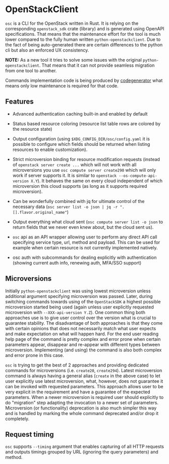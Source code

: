 # OpenStackClient

`osc` is a CLI for the OpenStack written in Rust. It is relying on the
corresponding `openstack_sdk` crate (library) and is generated using OpenAPI
specifications. That means that the maintenance effort for the tool is much
lower compared to the fully human written `python-openstackclient`. Due to the
fact of being auto-generated there are certain differences to the python cli
but also an enforced UX consistency.

**NOTE:** As a new tool it tries to solve some issues with the original
`python-openstackclient`. That means that it can not provide seamless migration
from one tool to another.

Commands implementation code is being produced by
[codegenerator](https://opendev.org/openstack/codegenerator) what means only
low maintenance is required for that code.

## Features

- Advanced authentication caching built-in and enabled by default

- Status based resource coloring (resource list table rows are colored by the
  resource state)

- Output configuration (using `$XDG_CONFIG_DIR/osc/config.yaml` it is possible
  to configure which fields should be returned when listing resources to enable
  customization).

- Strict microversion binding for resource modification requests (instead of
  `openstack server create ...` which will not work with all microversions you
  use `osc compute server create290` which will only work if server supports it.
  It is similar to `openstack --os-compute-api-version X.Y`). It behaves the same
  on every cloud independent of which microversion this cloud supports (as long
  as it supports required microversion).

- Can be wonderfully combined with jq for ultimate control of the necessary
  data (`osc server list -o json | jq -r ".[].flavor.original_name"`)

- Output everything what cloud sent (`osc compute server list -o json` to
  return fields that we never even knew about, but the cloud sent us).

- `osc` api as an API wrapper allowing user to perform any direct API call
specifying service type, url, method and payload. This can be used for example
when certain resource is not currently implemented natively.

- osc auth with subcommands for dealing explicitly with authentication (showing current auth info, renewing auth, MFA/SSO support)

## Microversions

Initially `python-openstackclient` was using lowest microversion unless
additional argument specifying microversion was passed. Later, during switching
commands towards using of the `OpenStackSDK` a highest possible microversion
started being used (again unless user explicitly requested microversion with
`--XXX-api-version Y.Z`). One common thing both approaches use is to give user
control over the version what is crucial to guarantee stability. The
disadvantage of both approaches is that they come with certain opinions that
does not necessarily match what user expects and make expectation on what will
happen hard. For the end user reading help page of the command is pretty
complex and error prone when certain parameters appear, disappear and re-appear
with different types between microversion. Implementing (and using) the command
is also both complex and error prone in this case.

`osc` is trying to get the best of 2 approaches and providing dedicated
commands for microversions (i.e. `create20`, `create294`). Latest microversion
command is always having a general alias (`create` in the above case) to let
user explicitly use latest microversion, what, however, does not guarantee it
can be invoked with requested parameters. This approach allows user to be very
explicit in the requirement and have a guarantee of the expected parameters.
When a newer microversion is required user should explicitly to do "migration"
step adapting the invocation to a newer set of parameters. Microversion (or
functionality) deprecation is also much simpler this way and is handled by
marking the whole command deprecated and/or drop it completely.

## Request timing

`osc` supports `--timing` argument that enables capturing of all HTTP requests
and outputs timings grouped by URL (ignoring the query parameters) and method.
